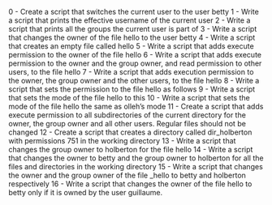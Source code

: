 0 - Create a script that switches the current user to the user betty
1 - Write a script that prints the effective username of the current user
2 - Write a script that prints all the groups the current user is part of
3 - Write a script that changes the owner of the file hello to the user betty
4 - Write a script that creates an empty file called hello
5 - Write a script that adds execute permission to the owner of the file hello
6 - Write a script that adds execute permission to the owner and the group owner, and read permission to other users, to the file hello
7 - Write a script that adds execution permission to the owner, the group owner and the other users, to the file hello
8 - Write a script that sets the permission to the file hello as follows
9 - Write a script that sets the mode of the file hello to this
10 - Write a script that sets the mode of the file hello the same as olleh’s mode
11 - Create a script that adds execute permission to all subdirectories of the current directory for the owner, the group owner and all other users. Regular files should not be changed
12 - Create a script that creates a directory called dir_holberton with permissions 751 in the working directory
13 - Write a script that changes the group owner to holberton for the file hello
14 - Write a script that changes the owner to betty and the group owner to holberton for all the files and directories in the working directory
15 - Write a script that changes the owner and the group owner of the file _hello to betty and holberton respectively
16 - Write a script that changes the owner of the file hello to betty only if it is owned by the user guillaume.
